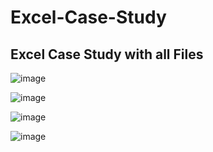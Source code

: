 # Excel-Case-Study

## Excel Case Study with all Files

![image](https://user-images.githubusercontent.com/69152112/204296033-03a3f960-4909-47bc-91c4-25e8c73f2e29.png)

![image](https://user-images.githubusercontent.com/69152112/204296633-2101a122-8a82-4d30-bf1c-709a877c8d06.png)

![image](https://user-images.githubusercontent.com/69152112/204303276-fc77b9a7-979f-476e-8258-b314f0259ccb.png)

![image](https://user-images.githubusercontent.com/69152112/204304051-59e407b3-adc6-4f04-a283-a07873150e32.png)




